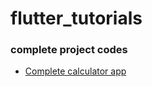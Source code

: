 # flutter_tutorials


### complete project codes
* [Complete calculator app](https://github.com/moehared/flutter_tutorials/tree/main/complete%20code/calculate_app)
